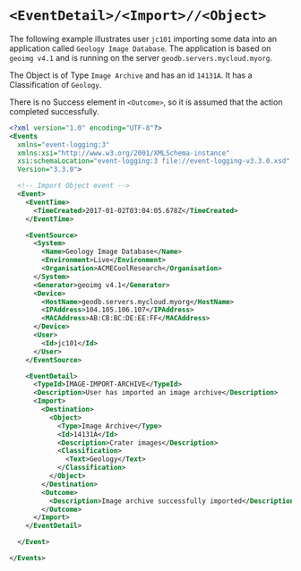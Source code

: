 # `<EventDetail>/<Import>//<Object>`

The following example illustrates user `jc101` importing some data into an application 
called `Geology Image Database`.  The application is based on `geoimg v4.1` and is running on the server `geodb.servers.mycloud.myorg`.

The Object is of Type `Image Archive` and has an id `14131A`.  It has a Classification of `Geology`.

There is no Success element in `<Outcome>`, so it is assumed that the action completed successfully.

``` xml
<?xml version="1.0" encoding="UTF-8"?>
<Events 
  xmlns="event-logging:3" 
  xmlns:xsi="http://www.w3.org/2001/XMLSchema-instance" 
  xsi:schemaLocation="event-logging:3 file://event-logging-v3.3.0.xsd" 
  Version="3.3.0">

  <!-- Import Object event -->
  <Event>
    <EventTime>
      <TimeCreated>2017-01-02T03:04:05.678Z</TimeCreated>
    </EventTime>

    <EventSource>
      <System>
        <Name>Geology Image Database</Name>
        <Environment>Live</Environment>
        <Organisation>ACMECoolResearch</Organisation>
      </System>
      <Generator>geoimg v4.1</Generator>
      <Device>
        <HostName>geodb.servers.mycloud.myorg</HostName>
        <IPAddress>104.105.106.107</IPAddress>
        <MACAddress>AB:CB:BC:DE:EE:FF</MACAddress>
      </Device>
      <User>
        <Id>jc101</Id>
      </User>
    </EventSource>

    <EventDetail>
      <TypeId>IMAGE-IMPORT-ARCHIVE</TypeId>
      <Description>User has imported an image archive</Description>
      <Import>
        <Destination>
          <Object>
            <Type>Image Archive</Type>
            <Id>14131A</Id>
            <Description>Crater images</Description>
            <Classification>
              <Text>Geology</Text>
            </Classification>
          </Object>
        </Destination>
        <Outcome>
          <Description>Image archive successfully imported</Description>
        </Outcome>
      </Import>
    </EventDetail>

  </Event>

</Events>
```

